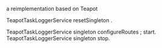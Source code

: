 a reimplementation based on Teapot

TeapotTaskLoggerService resetSingleton .

TeapotTaskLoggerService singleton 
   configureRoutes ;
   start.
TeapotTaskLoggerService singleton stop.